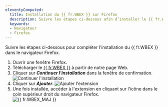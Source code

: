```yaml
---
eleventyComputed:
  title: Installation du {{ fr.WBEX }} sur Firefox
  description: Suivre les étapes ci-dessous afin d’installer le {{ fr.WBEX }} dans le navigateur Firefox. 
  keywords:
  - Navigateur
  - Firefox
---
```

Suivre les étapes ci-dessous pour compléter l'installation du {{ fr.WBEX }} dans le navigateur Firefox. 
1. Ouvrir une fenêtre Firefox. 
2. Télécharger le [{{ fr.WBEX }}](https://devolutions.net/fr/workspace/) à partir de notre page Web. 
3. Cliquer sur ***Continuer l'installation*** dans la fenêtre de confirmation. 
![Continuer l'installation](https://webdevolutions.azureedge.net/docs/fr/kb/KB4038.png) 
1. Cliquer sur ***Ajouter***. 
![Ajouter l'extension](https://webdevolutions.azureedge.net/docs/fr/kb/KB4039.png) 
1. Une fois installée, accéder à l'extension en cliquant sur l'icône dans le coin supérieur droit du navigateur Firefox.  
![{{ fr.WBEX_MAJ }}](https://webdevolutions.azureedge.net/docs/fr/kb/KB4040.png)
